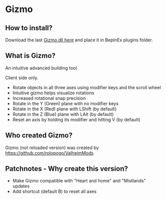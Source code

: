 # Gizmo
## How to install?
Download the last [Gizmo.dll here](https://github.com/galathil/Gizmo/releases/download/1.1.0/Gizmo.dll) and place it in BepInEx plugins folder.

## What is Gizmo?
An intuitive advanced building tool

Client side only.

- Rotate objects in all three axes using modifier keys and the scroll wheel
- Intuitive gizmo helps visualize rotations
- Increased rotational snap precision
- Rotate in the Y (Green) plane with no modifier keys
- Rotate in the X (Red) plane with LShift (by default)
- Rotate in the Z (Blue) plane with LAlt (by default)
- Reset an axis by holding its modifier and hitting V (by default)

## Who created Gizmo?
Gizmo (not reloaded version) was created by https://github.com/rolopogo/ValheimMods

## Patchnotes - Why create this version?
 - Make Gizmo compatible with "Heart and home" and "Mistlands" updates
 - Add shortcut (default B) to reset all axes

